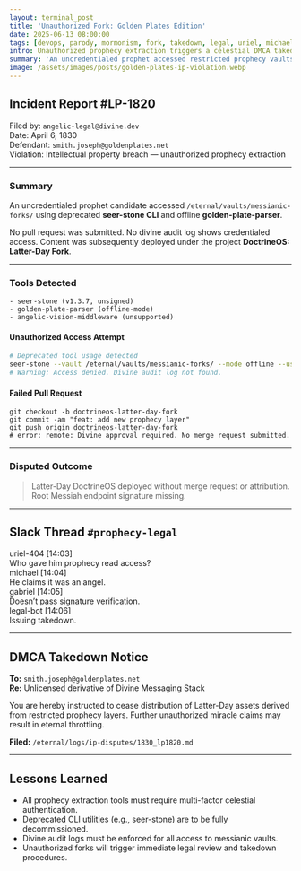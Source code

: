 ```yaml
---
layout: terminal_post
title: 'Unauthorized Fork: Golden Plates Edition'
date: 2025-06-13 08:00:00
tags: [devops, parody, mormonism, fork, takedown, legal, uriel, michael, gabriel, legal-bot]
intro: Unauthorized prophecy extraction triggers a celestial DMCA takedown and legal audit of the golden plates fork.
summary: 'An uncredentialed prophet accessed restricted prophecy vaults using deprecated tools and deployed DoctrineOS: Latter-Day Fork without divine approval or attribution. This resulted in a swift legal response from the angelic compliance team.'
image: /assets/images/posts/golden-plates-ip-violation.webp
---
```


## Incident Report #LP-1820

<span class="bold-identifier">Filed by:</span> `angelic-legal@divine.dev`  
<span class="bold-identifier">Date:</span> April 6, 1830  
<span class="bold-identifier">Defendant:</span> `smith.joseph@goldenplates.net`  
<span class="bold-identifier">Violation:</span> Intellectual property breach — unauthorized prophecy extraction

---

### Summary

An uncredentialed prophet candidate accessed `/eternal/vaults/messianic-forks/` using deprecated **seer-stone CLI** and offline **golden-plate-parser**.

No pull request was submitted. No divine audit log shows credentialed access. Content was subsequently deployed under the project **DoctrineOS: Latter-Day Fork**.

---

### Tools Detected

```log
- seer-stone (v1.3.7, unsigned)
- golden-plate-parser (offline-mode)
- angelic-vision-middleware (unsupported)
```

#### Unauthorized Access Attempt

```bash
# Deprecated tool usage detected
seer-stone --vault /eternal/vaults/messianic-forks/ --mode offline --user smith.joseph
# Warning: Access denied. Divine audit log not found.
```

#### Failed Pull Request

```shell
git checkout -b doctrineos-latter-day-fork
git commit -am "feat: add new prophecy layer"
git push origin doctrineos-latter-day-fork
# error: remote: Divine approval required. No merge request submitted.
```

---

### Disputed Outcome

> Latter-Day DoctrineOS deployed without merge request or attribution.  
> Root Messiah endpoint signature missing.

---

## Slack Thread `#prophecy-legal`

<div class="slack-thread">
  <div class="slack-msg slack-user-uriel">
    <span class="slack-username">uriel-404</span> <span class="slack-timestamp">[14:03]</span>
    <div class="slack-text">Who gave him prophecy read access?</div>
  </div>
  <div class="slack-msg slack-user-michael">
    <span class="slack-username">michael</span> <span class="slack-timestamp">[14:04]</span>
    <div class="slack-text">He claims it was an angel.</div>
  </div>
  <div class="slack-msg slack-user-gabriel">
    <span class="slack-username">gabriel</span> <span class="slack-timestamp">[14:05]</span>
    <div class="slack-text">Doesn’t pass signature verification.</div>
  </div>
  <div class="slack-msg slack-user-legal-bot">
    <span class="slack-username">legal-bot</span> <span class="slack-timestamp">[14:06]</span>
    <div class="slack-text">Issuing takedown.</div>
  </div>
</div>

---

## DMCA Takedown Notice

**To:** `smith.joseph@goldenplates.net`  
**Re:** Unlicensed derivative of Divine Messaging Stack

You are hereby instructed to cease distribution of Latter-Day assets derived from restricted prophecy layers. Further unauthorized miracle claims may result in eternal throttling.

**Filed:** `/eternal/logs/ip-disputes/1830_lp1820.md`

---

## Lessons Learned

-   All prophecy extraction tools must require multi-factor celestial authentication.
-   Deprecated CLI utilities (e.g., seer-stone) are to be fully decommissioned.
-   Divine audit logs must be enforced for all access to messianic vaults.
-   Unauthorized forks will trigger immediate legal review and takedown procedures.
